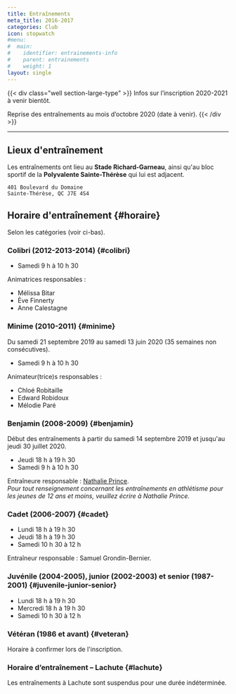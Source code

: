 ```yaml
---
title: Entraînements
meta_title: 2016-2017
categories: Club
icon: stopwatch
#menu:
#  main:
#    identifier: entrainements-info
#    parent: entrainements
#    weight: 1
layout: single
---
```



{{< div class="well section-large-type" >}}
Infos sur l’inscription 2020-2021 à venir bientôt.

Reprise des entraînements au mois d’octobre 2020 (date à venir).
{{< /div >}}

---

## <span class="icon icon-map"></span> Lieux d'entraînement

Les entraînements ont lieu au **Stade Richard-Garneau**, ainsi qu'au bloc sportif de la **Polyvalente Sainte-Thérèse** qui lui est adjacent.

```
401 Boulevard du Domaine  
Sainte-Thérèse, QC J7E 4S4
```
<!--
Dans le but d'alléger les plateaux sportifs de la polyvalente durant la session d'hiver, certains entraînements des athlètes de catégorie **juvénile et plus vieux** peuvent se donner à l'**école Saint-Pierre**.

```
201 Rue Saint-Pierre  
Sainte-Thérèse, QC J7E 2S3
```

<em class="badge badge-primary">Nouveau!</em> Club satellite à **Lachute** : les entraînements ont lieu sur la piste d’athlétisme de la **Polyvalente Lavigne**.

```
452 Avenue d’Argenteuil  
Lachute, Quebec J8H 1W9
```
-->


## <span class="icon icon-stopwatch"></span> Horaire d'entraînement {#horaire}

Selon les catégories (voir ci-bas).

### Colibri (2012-2013-2014) {#colibri}

- Samedi 9 h à 10 h 30

Animatrices responsables :

- Mélissa Bitar
- Ève Finnerty
- Anne Calestagne

### Minime (2010-2011) {#minime}

Du samedi 21 septembre 2019 au samedi 13 juin 2020 (35 semaines non consécutives).

- Samedi 9 h à 10 h 30

Animateur(trice)s responsables :

- Chloé Robitaille
- Edward Robidoux
- Mélodie Paré


### Benjamin (2008-2009) {#benjamin}

Début des entraînements à partir du samedi 14 septembre 2019 et jusqu'au jeudi 30 juillet 2020.

- Jeudi 18 h à 19 h 30
- Samedi 9 h à 10 h 30

Entraîneure responsable : [Nathalie Prince](/club/entraineurs/nathalie-prince/).  
_Pour tout renseignement concernant les entraînements en athlétisme pour les jeunes de 12 ans et moins, veuillez écrire à Nathalie Prince._

### Cadet (2006-2007) {#cadet}

- Lundi 18 h à 19 h 30
- Jeudi 18 h à 19 h 30
- Samedi 10 h 30 à 12 h

<!--Consultez le [calendrier](cadets) pour les cadets.-->

Entraîneur responsable : Samuel Grondin-Bernier.

### Juvénile (2004-2005), junior (2002-2003) et senior (1987-2001) {#juvenile-junior-senior}

- Lundi 18 h à 19 h 30
- Mercredi 18 h à 19 h 30
- Samedi 10 h 30 à 12 h

### Vétéran (1986 et avant) {#veteran}

Horaire à confirmer lors de l'inscription.

<!--

### Demi-fond (cadet, juvénile et plus vieux) {#demi-fond}

Les athlètes de catégorie **cadette** et **juvénile** peuvent suivre la planification spécialisée pour le demi-fond.

- Lundi 18 h à 19 h 30
- Mercredi 18 h à 19 h 30
- Samedi 10 h 30 à 12 h

Consultez le [calendrier](demi-fond) pour les entraînements de demi-fond.

Entraîneurs responsables :

- 
-->


### Horaire d’entraînement – Lachute {#lachute}

Les entraînements à Lachute sont suspendus pour une durée indéterminée.
